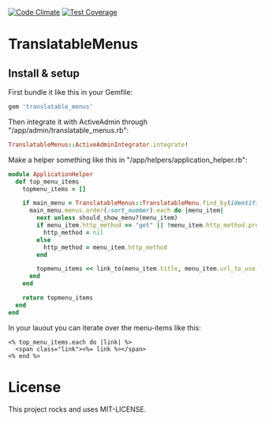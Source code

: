 [![Code Climate](https://codeclimate.com/github/kaspernj/translatable_menus/badges/gpa.svg)](https://codeclimate.com/github/kaspernj/translatable_menus)
[![Test Coverage](https://codeclimate.com/github/kaspernj/translatable_menus/badges/coverage.svg)](https://codeclimate.com/github/kaspernj/translatable_menus)

# TranslatableMenus

## Install & setup

First bundle it like this in your Gemfile:
```ruby
gem 'translatable_menus'
```

Then integrate it with ActiveAdmin through "/app/admin/translatable_menus.rb":
```ruby
TranslatableMenus::ActiveAdminIntegrator.integrate!
```

Make a helper something like this in "/app/helpers/application_helper.rb":
```ruby
module ApplicationHelper
  def top_menu_items
    topmenu_items = []

    if main_menu = TranslatableMenus::TranslatableMenu.find_by(identifier: "main")
      main_menu.menus.order(:sort_number).each do |menu_item|
        next unless should_show_menu?(menu_item)
        if menu_item.http_method == "get" || !menu_item.http_method.present?
          http_method = nil
        else
          http_method = menu_item.http_method
        end

        topmenu_items << link_to(menu_item.title, menu_item.url_to_use, method: http_method)
      end
    end

    return topmenu_items
  end
end
```

In your lauout you can iterate over the menu-items like this:
```erb
<% top_menu_items.each do |link| %>
  <span class="link"><%= link %></span>
<% end %>
```


# License

This project rocks and uses MIT-LICENSE.
